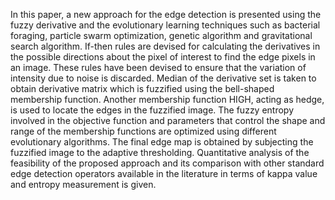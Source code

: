 In this paper, a new approach for the edge detection is presented using the fuzzy derivative and the evolutionary learning techniques such as bacterial foraging, particle swarm optimization, genetic algorithm and gravitational search algorithm. If-then rules are devised for calculating the derivatives in the possible directions about the pixel of interest to find the edge pixels in an image. These rules have been devised to ensure that the variation of intensity due to noise is discarded.  Median of the derivative set is taken to obtain derivative matrix which is fuzzified using the bell-shaped membership function. Another membership function HIGH, acting as hedge, is used to locate the edges in the fuzzified image. The fuzzy entropy involved in the objective function and parameters that control the shape and range of the membership functions are optimized using different evolutionary algorithms. The final edge map is obtained by subjecting the fuzzified image to the adaptive thresholding. Quantitative analysis of the feasibility of the proposed approach and its comparison with other standard edge detection operators available in the literature in terms of kappa value and entropy measurement is given.
